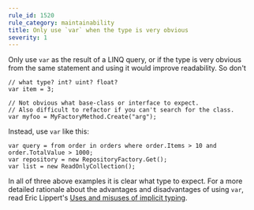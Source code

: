 ```yaml
---
rule_id: 1520
rule_category: maintainability
title: Only use `var` when the type is very obvious
severity: 1
---
```

Only use `var` as the result of a LINQ query, or if the type is very obvious from the same statement and using it would improve readability. So don't

	// what type? int? uint? float?
	var item = 3;

	// Not obvious what base-class or interface to expect.
	// Also difficult to refactor if you can't search for the class.
	var myfoo = MyFactoryMethod.Create("arg");

Instead, use `var` like this:

	var query = from order in orders where order.Items > 10 and order.TotalValue > 1000;
	var repository = new RepositoryFactory.Get();
	var list = new ReadOnlyCollection();

In all of three above examples it is clear what type to expect. For a more detailed rationale about the advantages and disadvantages of using `var`, read Eric Lippert's [Uses and misuses of implicit typing](http://blogs.msdn.com/b/ericlippert/archive/2011/04/20/uses-and-misuses-of-implicit-typing.aspx).
